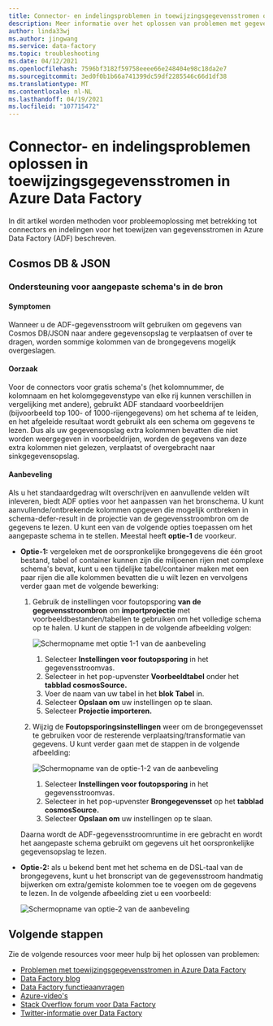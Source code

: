 ```yaml
---
title: Connector- en indelingsproblemen in toewijzingsgegevensstromen oplossen
description: Meer informatie over het oplossen van problemen met gegevensstromen met betrekking tot connectors en indelingen in Azure Data Factory.
author: linda33wj
ms.author: jingwang
ms.service: data-factory
ms.topic: troubleshooting
ms.date: 04/12/2021
ms.openlocfilehash: 7596bf3182f59758eeee66e248404e98c18da2e7
ms.sourcegitcommit: 3ed0f0b1b66a741399dc59df2285546c66d1df38
ms.translationtype: MT
ms.contentlocale: nl-NL
ms.lasthandoff: 04/19/2021
ms.locfileid: "107715472"
---
```

# <a name="troubleshoot-connector-and-format-issues-in-mapping-data-flows-in-azure-data-factory"></a>Connector- en indelingsproblemen oplossen in toewijzingsgegevensstromen in Azure Data Factory


In dit artikel worden methoden voor probleemoplossing met betrekking tot connectors en indelingen voor het toewijzen van gegevensstromen in Azure Data Factory (ADF) beschreven.


## <a name="cosmos-db--json"></a>Cosmos DB & JSON

### <a name="support-customized-schemas-in-the-source"></a>Ondersteuning voor aangepaste schema's in de bron

#### <a name="symptoms"></a>Symptomen
Wanneer u de ADF-gegevensstroom wilt gebruiken om gegevens van Cosmos DB/JSON naar andere gegevensopslag te verplaatsen of over te dragen, worden sommige kolommen van de brongegevens mogelijk overgeslagen. 

#### <a name="cause"></a>Oorzaak 
Voor de connectors voor gratis schema's (het kolomnummer, de kolomnaam en het kolomgegevenstype van elke rij kunnen verschillen in vergelijking met andere), gebruikt ADF standaard voorbeeldrijen (bijvoorbeeld top 100- of 1000-rijengegevens) om het schema af te leiden, en het afgeleide resultaat wordt gebruikt als een schema om gegevens te lezen. Dus als uw gegevensopslag extra kolommen bevatten die niet worden weergegeven in voorbeeldrijen, worden de gegevens van deze extra kolommen niet gelezen, verplaatst of overgebracht naar sinkgegevensopslag.

#### <a name="recommendation"></a>Aanbeveling
Als u het standaardgedrag wilt overschrijven en aanvullende velden wilt inleveren, biedt ADF opties voor het aanpassen van het bronschema. U kunt aanvullende/ontbrekende kolommen opgeven die mogelijk ontbreken in schema-defer-result in de projectie van de gegevensstroombron om de gegevens te lezen. U kunt een van de volgende opties toepassen om het aangepaste schema in te stellen. Meestal heeft **optie-1** de voorkeur.

- **Optie-1:** vergeleken met de oorspronkelijke brongegevens die één groot bestand, tabel of container kunnen zijn die miljoenen rijen met complexe schema's bevat, kunt u een tijdelijke tabel/container maken met een paar rijen die alle kolommen bevatten die u wilt lezen en vervolgens verder gaan met de volgende bewerking: 

    1. Gebruik de instellingen voor foutopsporing **van de gegevensstroombron** om **importprojectie** met voorbeeldbestanden/tabellen te gebruiken om het volledige schema op te halen. U kunt de stappen in de volgende afbeelding volgen:<br/>

        ![Schermopname met optie 1-1 van de aanbeveling](./media/data-flow-troubleshoot-connector-format/customize-schema-option-1-1.png)<br/>
         1. Selecteer **Instellingen voor foutopsporing** in het gegevensstroomvas.
         1. Selecteer in het pop-upvenster **Voorbeeldtabel** onder het **tabblad cosmosSource.** 
         1. Voer de naam van uw tabel in het **blok Tabel** in.
         1. Selecteer **Opslaan om** uw instellingen op te slaan.
         1. Selecteer **Projectie importeren.**<br/>  
    
    1. Wijzig de **Foutopsporingsinstellingen** weer om de brongegevensset te gebruiken voor de resterende verplaatsing/transformatie van gegevens. U kunt verder gaan met de stappen in de volgende afbeelding:<br/>

        ![Schermopname van de optie-1-2 van de aanbeveling](./media/data-flow-troubleshoot-connector-format/customize-schema-option-1-2.png) <br/>   
         1. Selecteer **Instellingen voor foutopsporing** in het gegevensstroomvas.
         1. Selecteer in het pop-upvenster **Brongegevensset** op het **tabblad cosmosSource.**
         1. Selecteer **Opslaan om** uw instellingen op te slaan.<br/>
    
    Daarna wordt de ADF-gegevensstroomruntime in ere gebracht en wordt het aangepaste schema gebruikt om gegevens uit het oorspronkelijke gegevensopslag te lezen. <br/>

- **Optie-2:** als u bekend bent met het schema en de DSL-taal van de brongegevens, kunt u het bronscript van de gegevensstroom handmatig bijwerken om extra/gemiste kolommen toe te voegen om de gegevens te lezen. In de volgende afbeelding ziet u een voorbeeld: 

    ![Schermopname van optie-2 van de aanbeveling](./media/data-flow-troubleshoot-connector-format/customize-schema-option-2.png)

## <a name="next-steps"></a>Volgende stappen
Zie de volgende resources voor meer hulp bij het oplossen van problemen:

*  [Problemen met toewijzingsgegevensstromen in Azure Data Factory](data-flow-troubleshoot-guide.md)
*  [Data Factory blog](https://azure.microsoft.com/blog/tag/azure-data-factory/)
*  [Data Factory functieaanvragen](https://feedback.azure.com/forums/270578-data-factory)
*  [Azure-video's](https://azure.microsoft.com/resources/videos/index/?sort=newest&services=data-factory)
*  [Stack Overflow forum voor Data Factory](https://stackoverflow.com/questions/tagged/azure-data-factory)
*  [Twitter-informatie over Data Factory](https://twitter.com/hashtag/DataFactory)